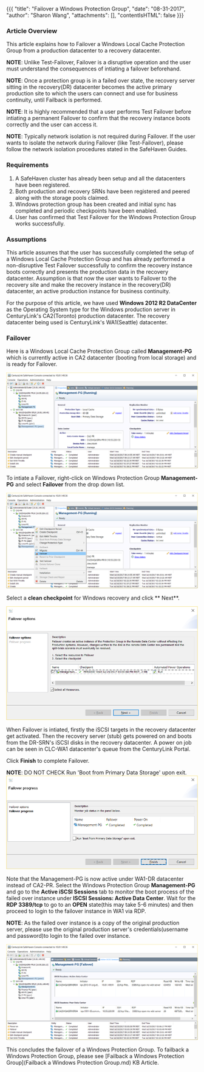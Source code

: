 
{{{
  "title": "Failover a Windows Protection Group",
  "date": "08-31-2017",
  "author": "Sharon Wang",
  "attachments": [],
  "contentIsHTML": false
}}}

### Article Overview

This article explains how to Failover a Windows Local Cache Protection Group from a production datacenter to a recovery datacenter.

**NOTE**: Unlike Test-Failover, Failover is a disruptive operation and the user must understand the consequences of intiating a failover beforehand.

**NOTE**: Once a protection group is in a failed over state, the recovery server sitting in the recovery(DR) datacenter becomes the active primary production site to which the users can connect and use for business continuity, until Failback is performed.

**NOTE**: It is highly recommended that a user performs Test Failover before intiating a permanent Failover to confirm that the recovery instance boots correctly and the user can access it.

**NOTE**: Typically network isolation is not required during Failover. If the user wants to isolate the network during Failover (like Test-Failover), please follow the network isolation procedures stated in the SafeHaven Guides.

### Requirements

1. A SafeHaven cluster has already been setup and all the datacenters have been registered.
2. Both production and recovery SRNs have been registered and peered along with the storage pools claimed.
3. Windows protection group has been created and initial sync has completed and periodic checkpoints have been enabled.
4. User has confirmed that Test Failover for the Windows Protection Group works successfully.

### Assumptions

This article assumes that the user has successfully completed the setup of a Windows Local Cache Protection Group and has already performed a non-disruptive Test Failover successfully to confirm the recovery instance boots correctly and presents the production data in the recovery datacenter. Assumption is that now the user wants to Failover to the recovery site and make the recovery instance in the recovery(DR) datacenter, an active production instance for business continuity.

For the purpose of this article, we have used **Windows 2012 R2 DataCenter** as the Operating System type for the Windows production server in CenturyLink's CA2(Toronto) production datacenter. The recovery datacenter being used is CenturyLink's WA1(Seattle) datacenter.

### Failover

Here is a Windows Local Cache Protection Group called **Management-PG** which is currently active in CA2 datacenter (booting from local storage) and is ready for Failover.

![Linux](../../images/SH4.0/WindowsFO/WF1.png)

To intiate a Failover, right-click on Windows Protection Group **Management-PG** and select **Failover** from the drop down list.

![Linux](../../images/SH4.0/WindowsFO/WF2.png)

Select a **clean checkpoint** for Windows recovery and click ** Next**.

![Linux](../../images/SH4.0/WindowsFO/WF3.png)

When Failover is intiated, firstly the iSCSI targets in the recovery datacenter get activated. Then the recovery server (stub) gets powered on and boots from the DR-SRN's iSCSI disks in the recovery datacenter. A power on job can be seen in CLC-WA1 datacenter's queue from the CenturyLink Portal.

Click **Finish** to complete Failover.

**NOTE**: DO NOT CHECK Run 'Boot from Primary Data Storage' upon exit.
![Linux](../../images/SH4.0/WindowsFO/WF4.png)

Note that the Management-PG is now active under WA1-DR datacenter instead of CA2-PR. Select the Windows Protection Group **Management-PG** and go to the **Active iSCSI Sessions** tab to monitor the boot process of the failed over instance under **ISCSI Sessions: Active Data Center**. Wait for the **RDP 3389/tcp** to go to an **OPEN** state(this may take 5-6 minutes) and then proceed to login to the failover instance in WA1 via RDP.

**NOTE**: As the failed over instance is a copy of the original production server, please use the original production server's credentials(username and password)to login to the failed over instance.

![Linux](../../images/SH4.0/WindowsFO/WF5.png)

This concludes the failover of a Windows Protection Group. To failback a Windows Protection Group, please see [Failback a Windows Protection Group](Failback a Windows Protection Group.md) KB Article.
